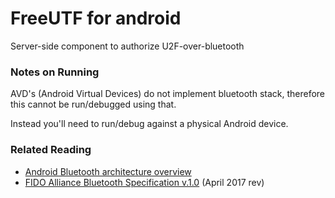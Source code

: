 # FreeUTF for android

Server-side component to authorize U2F-over-bluetooth

### Notes on Running

AVD's (Android Virtual Devices) do not implement bluetooth stack, 
therefore this cannot be run/debugged using that. 

Instead you'll need to run/debug against a physical Android device.

### Related Reading

- [Android Bluetooth architecture overview](https://source.android.com/devices/bluetooth/)
- [FIDO Alliance Bluetooth Specification v.1.0](https://fidoalliance.org/specs/fido-u2f-v1.2-ps-20170411/fido-u2f-bt-protocol-v1.2-ps-20170411.pdf) (April 2017 rev)